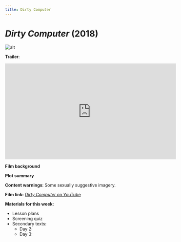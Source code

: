 ```yaml
---
title: Dirty Computer
---
```

# *Dirty Computer* (2018)

![alt](https://m.media-amazon.com/images/M/MV5BMDMzM2FjM2QtYjE3Ni00MzhhLWFmN2QtNjA3YTExODM3NmM1XkEyXkFqcGdeQXVyNDYwODI4MDM@._V1_.jpg)

**Trailer**:

<iframe width="560" height="315" src="https://www.youtube.com/embed/A9k89DYdHKQ" frameborder="0" allow="accelerometer; autoplay; clipboard-write; encrypted-media; gyroscope; picture-in-picture" allowfullscreen></iframe>

**Film background**

**Plot summary**

**Content warnings**: Some sexually suggestive imagery.

**Film link:** [*Dirty Computer* on YouTube](https://www.youtube.com/watch?v=jdH2Sy-BlNE)

**Materials for this week:**

* Lesson plans
* Screening quiz
* Secondary texts:
  * Day 2:
  * Day 3: 
